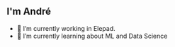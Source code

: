 ## I'm André


- 🔭 I’m currently working in Elepad.
- 🌱 I’m currently learning about ML and Data Science

